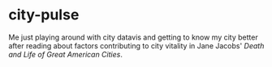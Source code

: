 # city-pulse

Me just playing around with city datavis and getting to know my city better after reading about factors contributing to city vitality in Jane Jacobs' *Death and Life of Great American Cities*.
